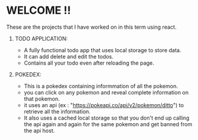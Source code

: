 <h1>WELCOME !!</h1>

These are the projects that I have worked on in this term using react.

1) TODO APPLICATION:
   - A fully functional todo app that uses local storage to store data.
   - It can add delete and edit the todos.
   - Contains all your todo even after reloading the page.

2) POKEDEX:
   - This is a pokedex containing informmation of all the pokemon.
   - you can click on any pokemon and reveal complete information on that pokemon.
   - it uses an api (ex : "https://pokeapi.co/api/v2/pokemon/ditto") to retrieve all the information.
   - It also uses a cached local storage so that you don't end up calling the api again and again for the same pokemon and get banned from the api host.
  
